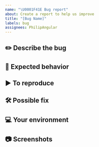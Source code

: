 ```yaml
---
name: "\U0001F41E Bug report"
about: Create a report to help us improve
title: "[Bug Name]"
labels: bug
assignees: PhilipAngular
---
```


## ✏️ **Describe the bug**
<!--- A clear and concise description of what the bug is. -->

## 💭 **Expected behavior**
<!--- A clear and concise description of what you expected to happen. -->

## ▶️ **To reproduce**
<!--- Describe the steps below or leave a link to access the video reproducing the error.

**_Steps example:_**

  1. Go to '...'
  1. Click on '....'
  1. Scroll down to '....'
  1. See error

**_Link example:_**

  1. [Link to watch the video](https://...) -->

## 🛠️ **Possible fix**
<!--- Not mandatory, however, if you have a suggestion to fix or the reason for the bug, we would love to read. -->

## 💻 **Your environment**
<!--- Include as many relevant details about the environment you experienced the bug in. -->

## 📷 **Screenshots**
<!--- If applicable, add screenshots to help explain your problem.

**_Image example:_**

Image | Image description
:---: | ---
![ImageExample](https://user-images.githubusercontent.com/16709062/94298517-ab94d580-ff3c-11ea-9d0c-21ae4e8a8bef.png) | In this image, it is possible to understand better what I am talking about. -->
